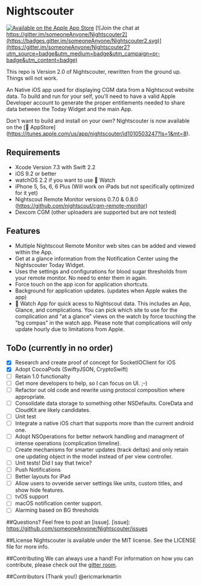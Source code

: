 # Nightscouter

[![Available on the Apple App Store](https://devimages.apple.com.edgekey.net/app-store/marketing/guidelines/images/badge-download-on-the-app-store.svg)](https://itunes.apple.com/us/app/nightscouter/id1010503247?ls=1&mt=8)
[![Join the chat at https://gitter.im/someoneAnyone/Nightscouter2](https://badges.gitter.im/someoneAnyone/Nightscouter2.svg)](https://gitter.im/someoneAnyone/Nightscouter2?utm_source=badge&utm_medium=badge&utm_campaign=pr-badge&utm_content=badge) 

This repo is Version 2.0 of Nightscouter, rewritten from the ground up. Things will not work.

An Native iOS app used for displaying CGM data from a Nightscout website data. To build and run for your self, you'll need to have a valid Apple Developer account to generate the proper entitlements needed to share data between the Today Widget and the main App.

Don't want to build and install on your own? Nightscouter is now available on the [ AppStore] (https://itunes.apple.com/us/app/nightscouter/id1010503247?ls=1&mt=8).

## Requirements
- Xcode Version 7.3 with Swift 2.2
- iOS 9.2 or better
- watchOS 2.2 if you want to use  Watch
- iPhone 5, 5s, 6, 6 Plus (Will work on iPads but not specifically optimized for it yet)
- Nightscout Remote Monitor versions 0.7.0 & 0.8.0 (https://github.com/nightscout/cgm-remote-monitor)
- Dexcom CGM (other uploaders are supported but are not tested)

## Features
- Multiple Nightscout Remote Monitor web sites can be added and viewed within the App.
- Get at a glance information from the Notification Center using the Nightscouter Today Widget.
- Uses the settings and configurations for blood sugar thresholds from your remote monitor. No need to enter them in again.
- Force touch on the app icon for application shortcuts.
- Background for application updates. (updates when Apple wakes the app)
-  Watch App for quick acess to Nightscout data. This includes an App, Glance, and complications. You can pick which site to use for the complication and "at a glance" views on the watch by force touching the "bg compas" in the watch app. Please note that complications will only update hourly due to limitations from Apple.

## ToDo (currently in no order)
* [x] Research and create proof of concept for SocketIOClient for iOS
* [x] Adopt CocoaPods (SwiftyJSON, CryptoSwift)
* [ ] Retain 1.0 functionalty
* [ ] Get more developers to help, so I can focus on UI. ;-)
* [ ] Refactor out old code and rewrite using protocol composition where appropriate.
* [ ] Consolidate data storage to something other NSDefaults. CoreData and CloudKit are likely candidates.
* [ ] Unit test
* [ ] Integrate a native iOS chart that supports more than the current android one.
* [ ] Adopt NSOperations for better network handling and managment of intense operations (complication timeline).
* [ ] Create mechanisms for smarter updates (track deltas) and only retain one updating object in the model instead of per view controller.
* [ ] Unit tests! Did I say that twice?
* [ ] Push Notifications
* [ ] Better layouts for iPad
* [ ] Allow users to ovveride server settings like units, custom titles, and show hide features.
* [ ] tvOS support
* [ ] macOS notification center support.
* [ ] Alarming based on BG thresholds

##Questions?
Feel free to post an [issue].
[issue]: https://github.com/someoneAnyone/Nightscouter/issues

##License
Nightscouter is available under the MIT license. See the LICENSE file for more info.

##Contributing
We can always use a hand! For information on how you can contribute, please check out the [gitter room](https://gitter.im/someoneAnyone/Nightscouter2?utm_source=badge&utm_medium=badge&utm_campaign=pr-badge&utm_content=badge).

##Contributors (Thank you!)
@ericmarkmartin